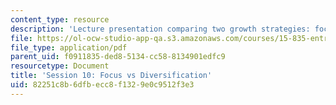 ```yaml
---
content_type: resource
description: 'Lecture presentation comparing two growth strategies: focus and diversification.'
file: https://ol-ocw-studio-app-qa.s3.amazonaws.com/courses/15-835-entrepreneurial-marketing-spring-2002/82251c8b6dfbecc8f1329e0c9512f3e3_session10.pdf
file_type: application/pdf
parent_uid: f0911835-ded8-5134-cc58-8134901edfc9
resourcetype: Document
title: 'Session 10: Focus vs Diversification'
uid: 82251c8b-6dfb-ecc8-f132-9e0c9512f3e3
---
```

